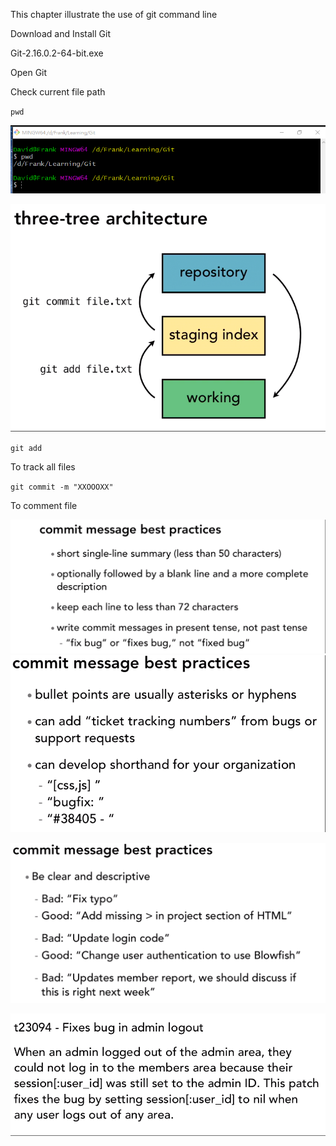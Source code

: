 This chapter illustrate the use of git command line

Download and Install Git 

Git-2.16.0.2-64-bit.exe

Open Git

Check current file path

`pwd`



![](/assets/import6.png)

![](/assets/import3.png)

`git add`

To track all files

`git commit -m "XXOOOXX"`

To comment file

![](/assets/import.png)![](/assets/import2.png)

![](/assets/import4.png)

![](/assets/import5.png)

